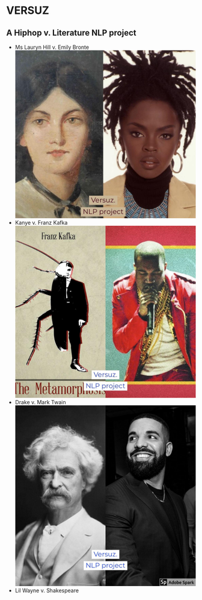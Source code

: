 # VERSUZ

## A Hiphop v. Literature NLP project

- Ms Lauryn Hill v. Emily Bronte
![Hill v Bronte](/img/0.jpg)
- Kanye v. Franz Kafka
![Yeezy v Kafka](/img/2.jpg)
- Drake v. Mark Twain
![Drake v Twain](/img/1.jpg)
- Lil Wayne v. Shakespeare
